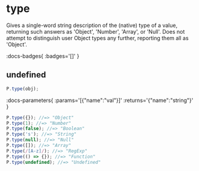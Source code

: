 # type

Gives a single-word string description of the (native) type of a value, returning such answers as 'Object', 'Number', 'Array', or 'Null'. Does not attempt to distinguish user Object types any further, reporting them all as 'Object'.

:docs-badges{ :badges='[]' }


## undefined

```js [light]
P.type(obj);
```

:docs-parameters{ :params='[{"name":"val"}]' :returns='{"name":"string"}' }

```js
P.type({}); //=> "Object"
P.type(1); //=> "Number"
P.type(false); //=> "Boolean"
P.type('s'); //=> "String"
P.type(null); //=> "Null"
P.type([]); //=> "Array"
P.type(/[A-z]/); //=> "RegExp"
P.type(() => {}); //=> "Function"
P.type(undefined); //=> "Undefined"
```